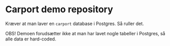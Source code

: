 # Carport demo repository

Kræver at man laver en `carport` database i Postgres. Så ruller det.

OBS! Demoen forudsætter ikke at man har lavet nogle tabeller i Postgres, så 
alle data er hard-coded.